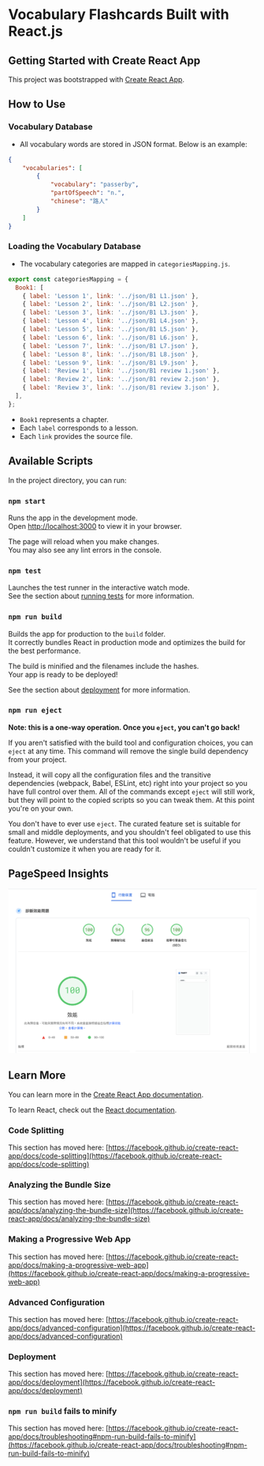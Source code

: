 # Vocabulary Flashcards Built with React.js

## Getting Started with Create React App

This project was bootstrapped with [Create React App](https://github.com/facebook/create-react-app).

## How to Use

### Vocabulary Database

- All vocabulary words are stored in JSON format. Below is an example:

```json
{
    "vocabularies": [
        {
            "vocabulary": "passerby",
            "partOfSpeech": "n.",
            "chinese": "路人"
        }
    ]
}
```

### Loading the Vocabulary Database

- The vocabulary categories are mapped in `categoriesMapping.js`.

```javascript
export const categoriesMapping = {
  Book1: [
    { label: 'Lesson 1', link: '../json/B1 L1.json' },
    { label: 'Lesson 2', link: '../json/B1 L2.json' },
    { label: 'Lesson 3', link: '../json/B1 L3.json' },
    { label: 'Lesson 4', link: '../json/B1 L4.json' },
    { label: 'Lesson 5', link: '../json/B1 L5.json' },
    { label: 'Lesson 6', link: '../json/B1 L6.json' },
    { label: 'Lesson 7', link: '../json/B1 L7.json' },
    { label: 'Lesson 8', link: '../json/B1 L8.json' },
    { label: 'Lesson 9', link: '../json/B1 L9.json' },
    { label: 'Review 1', link: '../json/B1 review 1.json' },
    { label: 'Review 2', link: '../json/B1 review 2.json' },
    { label: 'Review 3', link: '../json/B1 review 3.json' },
  ],
};
```

- `Book1` represents a chapter.
- Each `label` corresponds to a lesson.
- Each `link` provides the source file.

## Available Scripts

In the project directory, you can run:

### `npm start`

Runs the app in the development mode.\
Open [http://localhost:3000](http://localhost:3000) to view it in your browser.

The page will reload when you make changes.\
You may also see any lint errors in the console.

### `npm test`

Launches the test runner in the interactive watch mode.\
See the section about [running tests](https://facebook.github.io/create-react-app/docs/running-tests) for more information.

### `npm run build`

Builds the app for production to the `build` folder.\
It correctly bundles React in production mode and optimizes the build for the best performance.

The build is minified and the filenames include the hashes.\
Your app is ready to be deployed!

See the section about [deployment](https://facebook.github.io/create-react-app/docs/deployment) for more information.

### `npm run eject`

**Note: this is a one-way operation. Once you `eject`, you can't go back!**

If you aren't satisfied with the build tool and configuration choices, you can `eject` at any time. This command will remove the single build dependency from your project.

Instead, it will copy all the configuration files and the transitive dependencies (webpack, Babel, ESLint, etc) right into your project so you have full control over them. All of the commands except `eject` will still work, but they will point to the copied scripts so you can tweak them. At this point you're on your own.

You don't have to ever use `eject`. The curated feature set is suitable for small and middle deployments, and you shouldn't feel obligated to use this feature. However, we understand that this tool wouldn't be useful if you couldn't customize it when you are ready for it.

## PageSpeed Insights

![alt text](image.png)


## Learn More

You can learn more in the [Create React App documentation](https://facebook.github.io/create-react-app/docs/getting-started).

To learn React, check out the [React documentation](https://reactjs.org/).

### Code Splitting

This section has moved here: [https://facebook.github.io/create-react-app/docs/code-splitting](https://facebook.github.io/create-react-app/docs/code-splitting)

### Analyzing the Bundle Size

This section has moved here: [https://facebook.github.io/create-react-app/docs/analyzing-the-bundle-size](https://facebook.github.io/create-react-app/docs/analyzing-the-bundle-size)

### Making a Progressive Web App

This section has moved here: [https://facebook.github.io/create-react-app/docs/making-a-progressive-web-app](https://facebook.github.io/create-react-app/docs/making-a-progressive-web-app)

### Advanced Configuration

This section has moved here: [https://facebook.github.io/create-react-app/docs/advanced-configuration](https://facebook.github.io/create-react-app/docs/advanced-configuration)

### Deployment

This section has moved here: [https://facebook.github.io/create-react-app/docs/deployment](https://facebook.github.io/create-react-app/docs/deployment)

### `npm run build` fails to minify

This section has moved here: [https://facebook.github.io/create-react-app/docs/troubleshooting#npm-run-build-fails-to-minify](https://facebook.github.io/create-react-app/docs/troubleshooting#npm-run-build-fails-to-minify)
